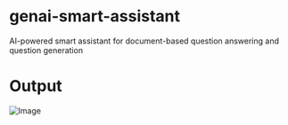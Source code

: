 # genai-smart-assistant
AI-powered smart assistant for document-based question answering and question generation

# Output


![Image](https://github.com/user-attachments/assets/e6bc4321-1d9f-4336-a0f4-44557d347927)
